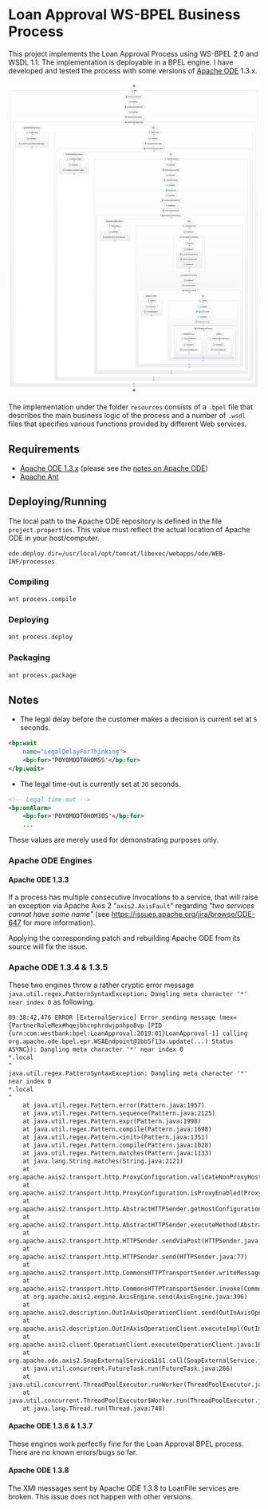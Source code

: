 # Loan Approval WS-BPEL Business Process

This project implements the Loan Approval Process using WS-BPEL 2.0 and WSDL 1.1. The implementation is deployable in a BPEL engine. I have developed and tested the process with some versions of [Apache ODE](http://ode.apache.org) 1.3.x.

![Loan Approval BPEL](loanapproval-wsbpel.jpg)

The implementation under the folder `resources` consists of a `.bpel` file that describes the main business logic of the process and a number of `.wsdl` files that specifies various functions provided by different Web services.

## Requirements

  - [Apache ODE 1.3.x](http://ode.apache.org) (please see the [notes on Apache ODE](#apache-ode))
  - [Apache Ant](https://ant.apache.org)

## Deploying/Running

The local path to the Apache ODE repository is defined in the file `project.properties`. This value must reflect the actual location of Apache ODE in your host/computer.

```properties
ode.deploy.dir=/usr/local/opt/tomcat/libexec/webapps/ode/WEB-INF/processes
```

### Compiling

```sh
ant process.compile
```

### Deploying
```sh
ant process.deploy
```

### Packaging

```sh
ant process.package
```

## Notes

* The legal delay before the customer makes a decision is current set at `5` seconds.

```xml
<bp:wait
    name="LegalDelayForThinking">
    <bp:for>'P0Y0M0DT0H0M5S'</bp:for>
</bp:wait>
```

* The legal time-out is currently set at `30` seconds. 

```xml
<!-- Legal time-out -->
<bp:onAlarm>
	<bp:for>'P0Y0M0DT0H0M30S'</bp:for>
	...	
```

These values are merely used for demonstrating purposes only. 

### Apache ODE Engines <a name="apache-ode"></a>

#### Apache ODE 1.3.3

If a process has multiple consecutive invocations to a service, that will raise an exception via Apache Axis 2 "`axis2.AxisFault`" regarding _"two services cannot have same name"_ (see https://issues.apache.org/jira/browse/ODE-647 for more information).

Applying the corresponding patch and rebuilding Apache ODE from its source will fix the issue.

### Apache ODE 1.3.4 & 1.3.5

These two engines throw a rather cryptic error message `java.util.regex.PatternSyntaxException: Dangling meta character '*' near index 0` as following.

```
09:38:42,476 ERROR [ExternalService] Error sending message (mex={PartnerRoleMex#hqejbhcnphrdwjpnhpo8vp [PID {urn:com:westbank:bpel:LoanApproval:2019:01}LoanApproval-1] calling org.apache.ode.bpel.epr.WSAEndpoint@1bb5f13a.update(...) Status ASYNC}): Dangling meta character '*' near index 0
*.local
^
java.util.regex.PatternSyntaxException: Dangling meta character '*' near index 0
*.local
^
	at java.util.regex.Pattern.error(Pattern.java:1957)
	at java.util.regex.Pattern.sequence(Pattern.java:2125)
	at java.util.regex.Pattern.expr(Pattern.java:1998)
	at java.util.regex.Pattern.compile(Pattern.java:1698)
	at java.util.regex.Pattern.<init>(Pattern.java:1351)
	at java.util.regex.Pattern.compile(Pattern.java:1028)
	at java.util.regex.Pattern.matches(Pattern.java:1133)
	at java.lang.String.matches(String.java:2121)
	at org.apache.axis2.transport.http.ProxyConfiguration.validateNonProxyHosts(ProxyConfiguration.java:261)
	at org.apache.axis2.transport.http.ProxyConfiguration.isProxyEnabled(ProxyConfiguration.java:223)
	at org.apache.axis2.transport.http.AbstractHTTPSender.getHostConfiguration(AbstractHTTPSender.java:271)
	at org.apache.axis2.transport.http.AbstractHTTPSender.executeMethod(AbstractHTTPSender.java:502)
	at org.apache.axis2.transport.http.HTTPSender.sendViaPost(HTTPSender.java:191)
	at org.apache.axis2.transport.http.HTTPSender.send(HTTPSender.java:77)
	at org.apache.axis2.transport.http.CommonsHTTPTransportSender.writeMessageWithCommons(CommonsHTTPTransportSender.java:327)
	at org.apache.axis2.transport.http.CommonsHTTPTransportSender.invoke(CommonsHTTPTransportSender.java:206)
	at org.apache.axis2.engine.AxisEngine.send(AxisEngine.java:396)
	at org.apache.axis2.description.OutInAxisOperationClient.send(OutInAxisOperation.java:374)
	at org.apache.axis2.description.OutInAxisOperationClient.executeImpl(OutInAxisOperation.java:211)
	at org.apache.axis2.client.OperationClient.execute(OperationClient.java:163)
	at org.apache.ode.axis2.SoapExternalService$1$1.call(SoapExternalService.java:206)
	at java.util.concurrent.FutureTask.run(FutureTask.java:266)
	at java.util.concurrent.ThreadPoolExecutor.runWorker(ThreadPoolExecutor.java:1149)
	at java.util.concurrent.ThreadPoolExecutor$Worker.run(ThreadPoolExecutor.java:624)
	at java.lang.Thread.run(Thread.java:748)
```
#### Apache ODE 1.3.6 & 1.3.7

These engines work perfectly fine for the Loan Approval BPEL process. There are no known errors/bugs so far.

#### Apache ODE 1.3.8

The XMl messages sent by Apache ODE 1.3.8 to LoanFile services are broken. This issue does not happen with other versions.

